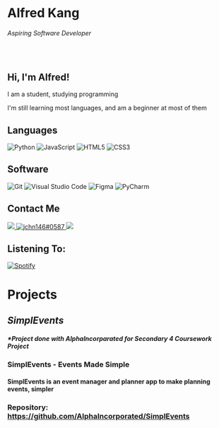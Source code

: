 # **Alfred Kang**
###### *Aspiring Software Developer*

</p>

<br />
  
## **Hi, I'm Alfred!**
  I am a student, studying programming
  
  I'm still learning most languages, and am a beginner at most of them

  
  

## Languages
<p>
 <img alt="Python" src="https://img.shields.io/badge/python-%2314354C.svg?style=for-the-badge&logo=python&logoColor=white"/>
 <img alt="JavaScript" src="https://img.shields.io/badge/javascript-%23323330.svg?style=for-the-badge&logo=javascript&logoColor=%23F7DF1E"/>
  <img alt="HTML5" src="https://img.shields.io/badge/html5-%23E34F26.svg?style=for-the-badge&logo=html5&logoColor=white"/>
  <img alt="CSS3" src="https://img.shields.io/badge/css3-%231572B6.svg?style=for-the-badge&logo=css3&logoColor=white"/>

## Software
<p>
 <img alt="Git" src="https://img.shields.io/badge/git-%23F05033.svg?style=for-the-badge&logo=git&logoColor=white"/>
 <img alt="Visual Studio Code" src="https://img.shields.io/badge/VisualStudioCode-0078d7.svg?style=for-the-badge&logo=visual-studio-code&logoColor=white"/>
 <img alt="Figma" src="https://img.shields.io/badge/figma-%23F24E1E.svg?style=for-the-badge&logo=figma&logoColor=white"/>
  <img alt="PyCharm" src="https://img.shields.io/badge/pycharm-143?style=for-the-badge&logo=pycharm&logoColor=black&color=black&labelColor=green"/>
  
## Contact Me
<p>
  <a href="https://instagram.com/elfred._" target="_blank">
  <img src="https://img.shields.io/badge/-Instagram-%23E4405F?style=for-the-badge&logo=instagram&logoColor=white" target="_blank">
  </a>
  <a href="https://discord.gg/elfred#4538" target="blank">
  <img src="https://img.shields.io/badge/Discord-7289DA?style=for-the-badge&logo=discord&logoColor=white" alt="jchn146#0587">
  </a>
  <a href="mailto:alfred_kang_jing_rui@s2019.ssts.edu.sg">
  <img src="https://img.shields.io/badge/Gmail-D14836?style=for-the-badge&logo=gmail&logoColor=white" target="_blank">
  </a>
  
## Listening To:
  [![Spotify](https://j0shbl0ck.vercel.app/api/spotify?background_color=0d1117&border_color=ffffff)](https://open.spotify.com/user/apn53uvnztmaz505y0gpsxyan?si=2d5bf0a1352d40d3)

# **Projects**
  ## ***SimplEvents***
  ##### *Project done with AlphaIncorparated for Secondary 4 Coursework Project
  ### SimplEvents - Events Made Simple 
  #### SimplEvents is an event manager and planner app to make planning events, simpler
  ### Repository: https://github.com/AlphaIncorporated/SimplEvents
